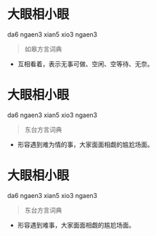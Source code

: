 # 大眼相小眼
da6 ngaen3 xian5 xio3 ngaen3
> 如皋方言词典
- 互相看着，表示无事可做、空闲、空等待、无奈。

# 大眼相小眼
da6 ngaen3 xian5 xio3 ngaen3
> 东台方言词典
- 形容遇到难为情的事，大家面面相觑的尴尬场面。

# 大眼相小眼
da6 ngaen3 xian5 xio3 ngaen3
> 东台方言词典
- 形容遇到难事，大家面面相觑的尴尬场面。
